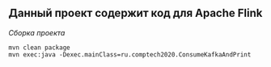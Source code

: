 ## Данный проект содержит код для Apache Flink

*Сборка проекта*

```
mvn clean package
mvn exec:java -Dexec.mainClass=ru.comptech2020.ConsumeKafkaAndPrint
